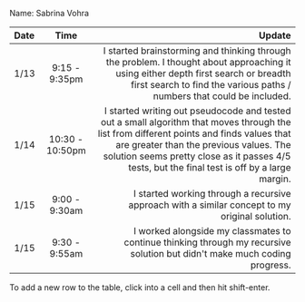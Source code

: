Name: Sabrina Vohra

| Date |      Time       |                                                                                                                                                                                                                                                                               Update |
|:-----|:---------------:|-------------------------------------------------------------------------------------------------------------------------------------------------------------------------------------------------------------------------------------------------------------------------------------:|
| 1/13 |  9:15 - 9:35pm  |                                                                         I started brainstorming and thinking through the problem. I thought about approaching it using either depth first search or breadth first search to find the various paths / numbers that could be included. |
| 1/14 | 10:30 - 10:50pm | I started writing out pseudocode and tested out a small algorithm that moves through the list from different points and finds values that are greater than the previous values. The solution seems pretty close as it passes 4/5 tests, but the final test is off by a large margin. |
| 1/15 |  9:00 - 9:30am  |                                                                                                                                                                                       I started working through a recursive approach with a similar concept to my original solution. |
| 1/15 |  9:30 - 9:55am  |                                                                                                                                                            I worked alongside my classmates to continue thinking through my recursive solution but didn't make much coding progress. |


To add a new row to the table, click into a cell and then hit shift-enter.